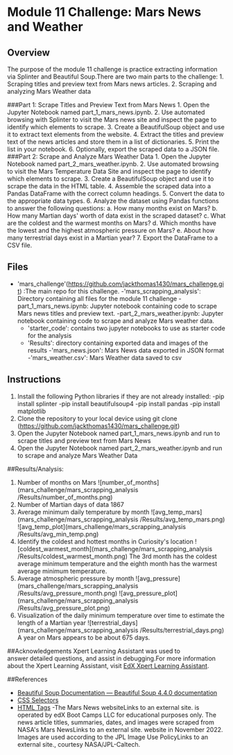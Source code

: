 # Module 11 Challenge: Mars News and Weather 

## Overview

The purpose of the module 11 challenge is practice extracting information via  Splinter and Beautiful Soup.There are two main parts to the challenge: 
    1. Scraping titles and preview text from Mars news articles. 
    2. Scraping and analyzing Mars Weather data 
    
###Part 1: Scrape Titles and Preview Text from Mars News
    1. Open the Jupyter Notebook named part_1_mars_news.ipynb.
    2. Use automated browsing with Splinter to visit the Mars news site and inspect the page to identify which elements to scrape.
    3. Create a BeautifulSoup object and use it to extract text elements from the website.
    4. Extract the titles and preview text of the news articles and store them in a list of dictionaries.
    5. Print the list in your notebook.
    6. Optionally, export the scraped data to a JSON file.
###Part 2: Scrape and Analyze Mars Weather Data
    1. Open the Jupyter Notebook named part_2_mars_weather.ipynb.
    2. Use automated browsing to visit the Mars Temperature Data Site and inspect the page to identify which elements to scrape.
    3. Create a BeautifulSoup object and use it to scrape the data in the HTML table.
    4. Assemble the scraped data into a Pandas DataFrame with the correct column headings.
    5. Convert the data to the appropriate data types.
    6. Analyze the dataset using Pandas functions to answer the following questions:
        a. How many months exist on Mars?
        b. How many Martian days' worth of data exist in the scraped dataset?
        c. What are the coldest and the warmest months on Mars?
        d. Which months have the lowest and the highest atmospheric pressure on Mars?
        e. About how many terrestrial days exist in a Martian year?
   7. Export the DataFrame to a CSV file.

## Files
- 'mars_challenge'(https://github.com/jackthomas1430/mars_challenge.git) :The main repo for this challenge.
-'mars_scrapping_analysis': Directory containing all files for the module 11 challenge 
    -part_1_mars_news.ipynb: Jupyter notebook containing code to scrape Mars news titles and preview text.
    -part_2_mars_weather.ipynb: Jupyter notebook containing code to scrape and analyze Mars weather data.
    - 'starter_code': contains two jupyter notebooks to use as starter code for the analysis 
    - 'Results': directory containing exported data and images of the results 
        -'mars_news.json': Mars News data exported in JSON format
        -'mars_weather.csv': Mars Weather data saved to csv
    
## Instructions
1. Install the following Python libraries if they are not already installed:
    -pip install splinter
    -pip install beautifulsoup4
    -pip install pandas
    -pip install matplotlib
2. Clone the repository to your local device using git clone (https://github.com/jackthomas1430/mars_challenge.git)
3. Open the Jupyter Notebook named part_1_mars_news.ipynb and run to scrape titles and preview text from Mars News
4. Open the Jupyter Notebook named part_2_mars_weather.ipynb and run to scrape and analyze Mars Weather Data

##Results/Analysis: 
1. Number of months on Mars
    ![number_of_months](mars_challenge/mars_scrapping_analysis /Results/number_of_months.png)
2. Number of Martian days of data
    1867
3. Average minimum daily temperature by month
    ![avg_temp_mars](mars_challenge/mars_scrapping_analysis /Results/avg_temp_mars.png)
    ![avg_temp_plot](mars_challenge/mars_scrapping_analysis /Results/avg_min_temp.png)
4. Identify the coldest and hottest months in Curiosity's location
    ![coldest_warmest_month](mars_challenge/mars_scrapping_analysis /Results/coldest_warmest_month.png)
    The 3rd month has the coldest average minimum temperature and the eighth month has the warmest average minimum temperature. 
4. Average atmospheric pressure by month
    ![avg_pressure](mars_challenge/mars_scrapping_analysis /Results/avg_pressure_month.png)
    ![avg_pressure_plot](mars_challenge/mars_scrapping_analysis /Results/avg_pressure_plot.png)
5. Visualization of the daily minimum temperature over time to estimate the length of a Martian year
    ![terrestrial_days](mars_challenge/mars_scrapping_analysis /Results/terrestrial_days.png)
    A year on Mars appears to be about 675 days.
     
##Acknowledgements
    Xpert Learning Assistant was used to answer detailed questions, and assist in debugging.For more information about the Xpert Learning Assistant, visit [EdX Xpert Learning Assistant](https://www.edx.org/). 
    
##References
- [Beautiful Soup Documentation — Beautiful Soup 4.4.0 documentation](https://beautiful-soup-4.readthedocs.io/en/latest/)
- [CSS Selectors](https://beautiful-soup-4.readthedocs.io/en/latest/#css-selectors)
- [HTML Tags](https://www.w3schools.com/tags/)
-The Mars News websiteLinks to an external site. is operated by edX Boot Camps LLC for educational purposes only. The news article titles, summaries, dates, and images were scraped from NASA's Mars NewsLinks to an external site. website in November 2022. Images are used according to the JPL Image Use PolicyLinks to an external site., courtesy NASA/JPL-Caltech.
